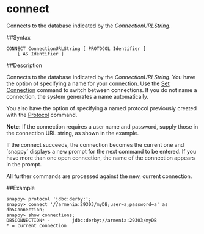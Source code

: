 # connect

Connects to the database indicated by the *ConnectionURLString*.

##Syntax

``` pre
CONNECT ConnectionURLString [ PROTOCOL Identifier ]
    [ AS Identifier ]
```

<a id="rtoolsijcomref22318__section_4397917B333C4918B009F5F6A7DDC742"></a>
##Description

Connects to the database indicated by the *ConnectionURLString*. You have the option of specifying a name for your connection. Use the <a href="set_connection.html#rtoolsijcomref39198" class="xref" title="Specifies which connection to make current when more than one connection is open.">Set Connection</a> command to switch between connections. If you do not name a connection, the system generates a name automatically.

You also have the option of specifying a named protocol previously created with the <a href="protocol.html#rtoolsijcomref27997" class="xref" title="Specifies the protocol, as a String, for establishing connections and automatically loads the appropriate driver.">Protocol</a> command.

<p class="note"><strong>Note:</strong> If the connection requires a user name and password, supply those in the connection URL string, as shown in the example. </p>
If the connect succeeds, the connection becomes the current one and `snappy` displays a new prompt for the next command to be entered. If you have more than one open connection, the name of the connection appears in the prompt.

All further commands are processed against the new, current connection.

##Example

``` pre
snappy> protocol 'jdbc:derby:';
snappy> connect '//armenia:29303/myDB;user=a;password=a' as db5Connection; 
snappy> show connections;
DB5CONNECTION* -        jdbc:derby://armenia:29303/myDB
* = current connection
```


